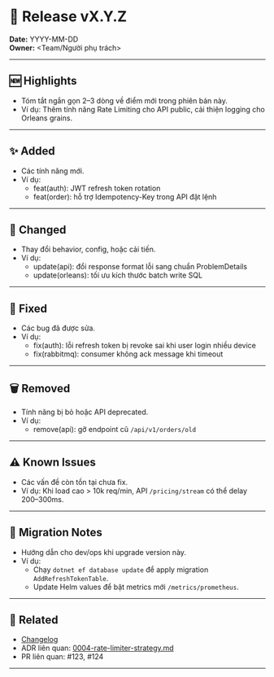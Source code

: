 # 🚀 Release vX.Y.Z

**Date:** YYYY-MM-DD  
**Owner:** <Team/Người phụ trách>  

---

## 🆕 Highlights
- Tóm tắt ngắn gọn 2–3 dòng về điểm mới trong phiên bản này.
- Ví dụ: Thêm tính năng Rate Limiting cho API public, cải thiện logging cho Orleans grains.

---

## ✨ Added
- Các tính năng mới.
- Ví dụ:  
  - feat(auth): JWT refresh token rotation  
  - feat(order): hỗ trợ Idempotency-Key trong API đặt lệnh  

---

## 🔄 Changed
- Thay đổi behavior, config, hoặc cải tiến.  
- Ví dụ:  
  - update(api): đổi response format lỗi sang chuẩn ProblemDetails  
  - update(orleans): tối ưu kích thước batch write SQL  

---

## 🐛 Fixed
- Các bug đã được sửa.  
- Ví dụ:  
  - fix(auth): lỗi refresh token bị revoke sai khi user login nhiều device  
  - fix(rabbitmq): consumer không ack message khi timeout  

---

## 🗑️ Removed
- Tính năng bị bỏ hoặc API deprecated.  
- Ví dụ:  
  - remove(api): gỡ endpoint cũ `/api/v1/orders/old`  

---

## ⚠️ Known Issues
- Các vấn đề còn tồn tại chưa fix.  
- Ví dụ: Khi load cao > 10k req/min, API `/pricing/stream` có thể delay 200–300ms.  

---

## 🧭 Migration Notes
- Hướng dẫn cho dev/ops khi upgrade version này.  
- Ví dụ:  
  - Chạy `dotnet ef database update` để apply migration `AddRefreshTokenTable`.  
  - Update Helm values để bật metrics mới `/metrics/prometheus`.  

---

## 🔗 Related
- [Changelog](./changelog.md)  
- ADR liên quan: [0004-rate-limiter-strategy.md](../adr/0004-rate-limiter-strategy.md)  
- PR liên quan: #123, #124  

---
